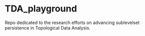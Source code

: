 # TDA_playground
Repo dedicated to the research efforts on advancing sublevelset persistence in Topological Data Analysis. 
